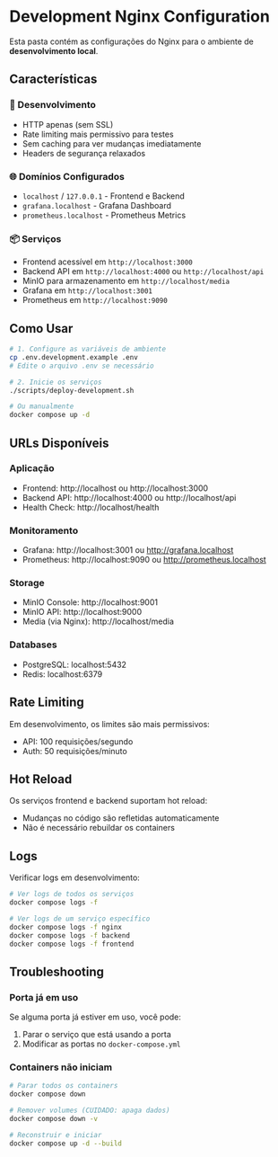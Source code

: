 # Development Nginx Configuration

Esta pasta contém as configurações do Nginx para o ambiente de **desenvolvimento local**.

## Características

### 🚀 Desenvolvimento
- HTTP apenas (sem SSL)
- Rate limiting mais permissivo para testes
- Sem caching para ver mudanças imediatamente
- Headers de segurança relaxados

### 🌐 Domínios Configurados
- `localhost` / `127.0.0.1` - Frontend e Backend
- `grafana.localhost` - Grafana Dashboard
- `prometheus.localhost` - Prometheus Metrics

### 📦 Serviços
- Frontend acessível em `http://localhost:3000`
- Backend API em `http://localhost:4000` ou `http://localhost/api`
- MinIO para armazenamento em `http://localhost/media`
- Grafana em `http://localhost:3001`
- Prometheus em `http://localhost:9090`

## Como Usar

```bash
# 1. Configure as variáveis de ambiente
cp .env.development.example .env
# Edite o arquivo .env se necessário

# 2. Inicie os serviços
./scripts/deploy-development.sh

# Ou manualmente
docker compose up -d
```

## URLs Disponíveis

### Aplicação
- Frontend: http://localhost ou http://localhost:3000
- Backend API: http://localhost:4000 ou http://localhost/api
- Health Check: http://localhost/health

### Monitoramento
- Grafana: http://localhost:3001 ou http://grafana.localhost
- Prometheus: http://localhost:9090 ou http://prometheus.localhost

### Storage
- MinIO Console: http://localhost:9001
- MinIO API: http://localhost:9000
- Media (via Nginx): http://localhost/media

### Databases
- PostgreSQL: localhost:5432
- Redis: localhost:6379

## Rate Limiting

Em desenvolvimento, os limites são mais permissivos:
- API: 100 requisições/segundo
- Auth: 50 requisições/minuto

## Hot Reload

Os serviços frontend e backend suportam hot reload:
- Mudanças no código são refletidas automaticamente
- Não é necessário rebuildar os containers

## Logs

Verificar logs em desenvolvimento:

```bash
# Ver logs de todos os serviços
docker compose logs -f

# Ver logs de um serviço específico
docker compose logs -f nginx
docker compose logs -f backend
docker compose logs -f frontend
```

## Troubleshooting

### Porta já em uso
Se alguma porta já estiver em uso, você pode:
1. Parar o serviço que está usando a porta
2. Modificar as portas no `docker-compose.yml`

### Containers não iniciam
```bash
# Parar todos os containers
docker compose down

# Remover volumes (CUIDADO: apaga dados)
docker compose down -v

# Reconstruir e iniciar
docker compose up -d --build
```
